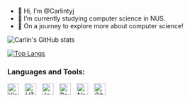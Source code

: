 - 👋 Hi, I’m @Carlintyj
- 🌱 I’m currently studying computer science in NUS. 
- 🍎 On a journey to explore more about computer science!

![Carlin's GitHub stats](https://github-readme-stats.vercel.app/api?username=carlintyj&hide=stars,prs,issues&theme=dark)

[![Top Langs](https://github-readme-stats.vercel.app/api/top-langs/?username=carlintyj&hide_progress=true&theme=dark)](https://github.com/carlintyj/github-readme-stats)

### Languages and Tools:

<img align="left" alt="Visual Studio Code" width="26px" src="https://cdn.jsdelivr.net/gh/devicons/devicon/icons/vscode/vscode-original.svg" style="padding-right:10px;" />
<img align="left" alt="HTML5" width="26px" src="https://cdn.jsdelivr.net/gh/devicons/devicon/icons/html5/html5-original.svg" style="padding-right:10px;" />
<img align="left" alt="JavaScript" width="26px" src="https://cdn.jsdelivr.net/gh/devicons/devicon/icons/javascript/javascript-original.svg" style="padding-right:10px;" />
<img align="left" alt="React" width="26px" src="https://cdn.jsdelivr.net/gh/devicons/devicon/icons/react/react-original.svg" style="padding-right:10px;" />
<img align="left" alt="Node.js" width="26px" src="https://cdn.jsdelivr.net/gh/devicons/devicon/icons/nodejs/nodejs-original.svg" style="padding-right:10px;" />
<img align="left" alt="GitHub" width="26px" src="https://user-images.githubusercontent.com/3369400/139447912-e0f43f33-6d9f-45f8-be46-2df5bbc91289.png" style="padding-right:10px;" />


<!---
Carlintyj/Carlintyj is a ✨ special ✨ repository because its `README.md` (this file) appears on your GitHub profile.
You can click the Preview link to take a look at your changes.

![Carlin's GitHub stats](https://github-readme-stats.vercel.app/api?username=carlintyj&show_icons=true&theme=radical)
--->
